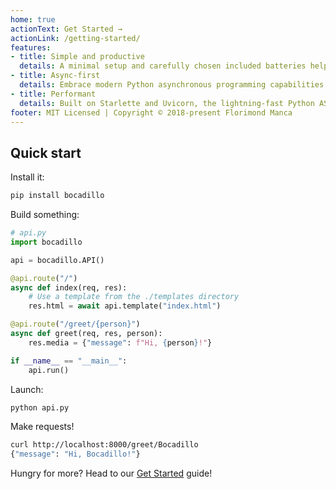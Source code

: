 ```yaml
---
home: true
actionText: Get Started →
actionLink: /getting-started/
features:
- title: Simple and productive
  details: A minimal setup and carefully chosen included batteries help you solve common (and more advanced) problems in no time. 
- title: Async-first
  details: Embrace modern Python asynchronous programming capabilities! Don't worry, though — it's all optional.
- title: Performant
  details: Built on Starlette and Uvicorn, the lightning-fast Python ASGI toolkit and server.
footer: MIT Licensed | Copyright © 2018-present Florimond Manca
---
```


## Quick start

Install it:

```bash
pip install bocadillo
```

Build something:

```python
# api.py
import bocadillo

api = bocadillo.API()

@api.route("/")
async def index(req, res):
    # Use a template from the ./templates directory
    res.html = await api.template("index.html")

@api.route("/greet/{person}")
async def greet(req, res, person):
    res.media = {"message": f"Hi, {person}!"}

if __name__ == "__main__":
    api.run()
```

Launch:

```bash
python api.py
```

Make requests!

```bash
curl http://localhost:8000/greet/Bocadillo
{"message": "Hi, Bocadillo!"}
```

Hungry for more? Head to our [Get Started](./getting-started/README.md) guide!
